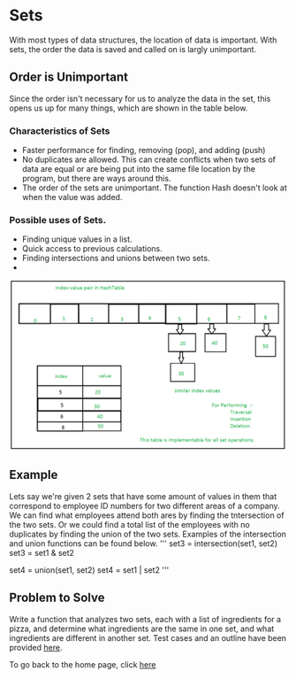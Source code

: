 # Sets
With most types of data structures, the location of data is important. With sets, the order the data is saved and called on is largly unimportant.

## Order is Unimportant
Since the order isn't necessary for us to analyze the data in the set, this opens us up for many things, which are shown in the table below.

### Characteristics of Sets
* Faster performance for finding, removing (pop), and adding (push)
* No duplicates are allowed. This can create conflicts when two sets of data are equal or are being put into the same file location by the program, but there are ways around this.
* The order of the sets are unimportant. The function Hash doesn't look at when the value was added.

### Possible uses of Sets.
* Finding unique values in a list.
* Quick access to previous calculations.
* Finding intersections and unions between two sets.
* 
![](https://github.com/PaulMcB1234/CSE212_Final_Project_Paul_McBride/blob/main/Picture%20Set.jpg)

## Example
Lets say we're given 2 sets that have some amount of values in them that correspond to employee ID numbers for two different areas of a company. We can find what employees attend both ares by finding the tntersection of the two sets. Or we could find a total list of the employees with no duplicates by finding the union of the two sets. Examples of the intersection and union functions can be found below.
'''
set3 = intersection(set1, set2)
set3 = set1 & set2

set4 = union(set1, set2)
set4 = set1 | set2
'''

## Problem to Solve
Write a function that analyzes two sets, each with a list of ingredients for a pizza, and determine what ingredients are the same in one set, and what ingredients are different in another set. Test cases and an outline have been provided [here](https://github.com/PaulMcB1234/CSE212_Final_Project_Paul_McBride/blob/main/Pizza_Ingredients).


To go back to the home page, click [here](https://github.com/PaulMcB1234/CSE212_Final_Project_Paul_McBride/blob/main/0-Welcome.md)
